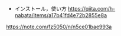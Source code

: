 - インストール，使い方
https://qiita.com/h-nabata/items/a17b41fd4e72b2855e8a

https://note.com/fz5050/n/n5ce01bae993a
